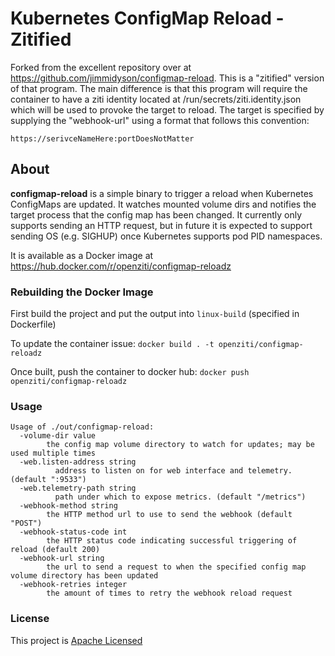 # Kubernetes ConfigMap Reload - Zitified

Forked from the excellent repository over at https://github.com/jimmidyson/configmap-reload. This is a "zitified" 
version of that program. The main difference is that this program will require the container to have a ziti identity 
located at /run/secrets/ziti.identity.json which will be used to provoke the target to reload. The target is 
specified by supplying the "webhook-url" using a format that follows this convention:

    https://serivceNameHere:portDoesNotMatter

## About
**configmap-reload** is a simple binary to trigger a reload when Kubernetes ConfigMaps are updated.
It watches mounted volume dirs and notifies the target process that the config map has been changed.
It currently only supports sending an HTTP request, but in future it is expected to support sending OS
(e.g. SIGHUP) once Kubernetes supports pod PID namespaces.

It is available as a Docker image at https://hub.docker.com/r/openziti/configmap-reloadz

### Rebuilding the Docker Image

First build the project and put the output into `linux-build` (specified in Dockerfile)

To update the container issue: `docker build . -t openziti/configmap-reloadz`

Once built, push the container to docker hub: `docker push openziti/configmap-reloadz`

### Usage

```
Usage of ./out/configmap-reload:
  -volume-dir value
        the config map volume directory to watch for updates; may be used multiple times
  -web.listen-address string
    	  address to listen on for web interface and telemetry. (default ":9533")
  -web.telemetry-path string
    	  path under which to expose metrics. (default "/metrics")
  -webhook-method string
        the HTTP method url to use to send the webhook (default "POST")
  -webhook-status-code int
        the HTTP status code indicating successful triggering of reload (default 200)
  -webhook-url string
        the url to send a request to when the specified config map volume directory has been updated
  -webhook-retries integer
        the amount of times to retry the webhook reload request
```

### License

This project is [Apache Licensed](LICENSE.txt)

